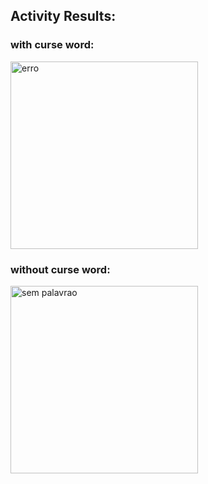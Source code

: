 ## Activity Results: 

### with curse word:
<img width="300" alt="erro " src="https://github.com/user-attachments/assets/22b25a96-d8ab-4964-b276-c6a78597df56" />

### without curse word:
<img width="300" alt="sem palavrao" src="https://github.com/user-attachments/assets/71e3e27f-3027-426d-b812-41273b8776ca" />
